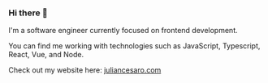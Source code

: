 ### Hi there 👋

I'm a software engineer currently focused on frontend development.

You can find me working with technologies such as JavaScript, Typescript, React, Vue, and Node.

Check out my website here: [juliancesaro.com](https://www.juliancesaro.com)
